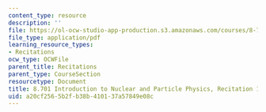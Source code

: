 ```yaml
---
content_type: resource
description: ''
file: https://ol-ocw-studio-app-production.s3.amazonaws.com/courses/8-701-introduction-to-nuclear-and-particle-physics-fall-2020/a20cf2565b2fb38b410137a57849e08c_MIT8_701f20_rec15_soln.pdf
file_type: application/pdf
learning_resource_types:
- Recitations
ocw_type: OCWFile
parent_title: Recitations
parent_type: CourseSection
resourcetype: Document
title: 8.701 Introduction to Nuclear and Particle Physics, Recitation 15 Solutions
uid: a20cf256-5b2f-b38b-4101-37a57849e08c
---
```


